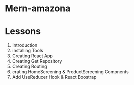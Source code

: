 # Mern-amazona

# Lessons

1. Introduction
2. installing Tools
3. Creating React App
4. Creating Get Repository
5. Creating Routing
6. crating HomeScreening & ProductScreening Compnents
7. Add UseReducer Hook & React Boostrap
